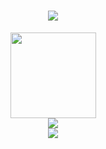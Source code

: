 <h1 align="center"> <a href="https://sunguoqi.com/"> <img src="https://readme-typing-svg.herokuapp.com/?lines=console.log(%22Hello%2C%20World!%22);派猫猫喵喵喵!&center=true&size=24"> </a> </h1>
<div align="center"> <img height="137px" src="https://github-readme-stats.vercel.app/api?username=kagurazakapaimon&hide_title=true&hide_border=true&show_icons=trueline_height=21&text_color=000&icon_color=000&bg_color=0,ea6161,ffc64d,fffc4d,52fa5a&theme=graywhite" /> </div>
<div align="center"> <img src="https://github-readme-stats.vercel.app/api/top-langs/?username=kagurazakapaimon&hide_title=true&hide_border=true&layout=compact&langs_count=6&text_color=000&icon_color=fff&bg_color=0,52fa5a,4dfcff,c64dff&theme=graywhite" /> </div>
<div align="center"> <img src="https://github-profile-trophy.vercel.app/?username=kagurazakapaimon" /> </div>
<script src="https://fastly.jsdelivr.net/npm/live2d-widgets@1.0.0-rc.6/dist/autoload.js"></script>